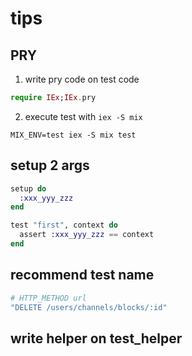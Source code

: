 # tips

## PRY
  1. write pry code on test code

  ```elixir
  require IEx;IEx.pry
  ```

  2. execute test with `iex -S mix`

  ```shell
  MIX_ENV=test iex -S mix test
  ```

## setup 2 args

  ```elixir
  setup do
    :xxx_yyy_zzz
  end

  test "first", context do
    assert :xxx_yyy_zzz == context
  end
  ```
  
## recommend test name

  ```elixir
  # HTTP_METHOD url
  "DELETE /users/channels/blocks/:id"
  ```

## write helper on test_helper

